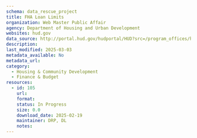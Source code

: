 ```yaml
---
schema: data_rescue_project 
title: FHA Loan Limits
organization: Web Master Public Affair
agency: Department of Housing and Urban Development
websites: hud.gov
data_source: http://portal.hud.gov/hudportal/HUD?src=/program_offices/housing/sfh/lender/origination/mortgage_limits
description: 
last_modified: 2025-03-03
metadata_available: No
metadata_url: 
category:
  - Housing & Community Development 
  - Finance & Budget 
resources:
  - id: 105
    url: 
    format: 
    status: In Progress
    size: 0.0
    download_date: 2025-02-19
    maintainer: DRP, DL
    notes: 
---
```

